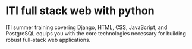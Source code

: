 # ITI full stack web with python
 ITI summer training covering Django, HTML, CSS, JavaScript, and PostgreSQL equips you with the core technologies necessary for building robust full-stack web applications.
